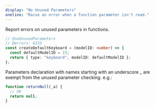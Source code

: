 ```yaml
---
display: "No Unused Parameters"
oneline: "Raise an error when a function parameter isn't read."
---
```


Report errors on unused parameters in functions.

```ts twoslash
// @noUnusedParameters
// @errors: 6133
const createDefaultKeyboard = (modelID: number) => {
  const defaultModelID = 23;
  return { type: "keyboard", modelID: defaultModelID };
};
```

Parameters declaration with names starting with an underscore _ are exempt from the unused parameter checking. e.g.:

```ts twoslash
function returnNull(_a) {
  // OK
  return null;
}
```
